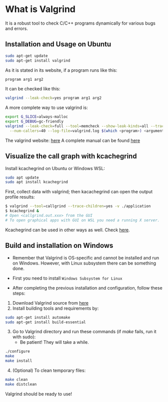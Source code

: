 # What is Valgrind

It is a robust tool to check C/C++ programs dynamically for various bugs and errors.

## Installation and Usage on Ubuntu

```bash
sudo apt-get update
sudo apt-get install valgrind
```

As it is stated in its website, if a program runs like this:

```bash
program arg1 arg2
```

It can be checked like this:

```bash
valgrind --leak-check=yes program arg1 arg2
```

A more complete way to use valgrind is:

```bash
export G_SLICE=always-malloc
export G_DEBUG=gc-friendly
valgrind --leak-check=full --tool=memcheck --show-leak-kinds=all --track-origins=yes \
  --num-callers=40 --log-file=valgrind.log $(which <program>) <arguments>
```

The valgrind website: [here](http://valgrind.org/)
A complete manual can be found [here](http://valgrind.org/docs/manual/valgrind_manual.pdf)

## Visualize the call graph with kcachegrind

Install kcachegrind on Ubuntu or Windows WSL:

```bash
sudo apt update
sudo apt install kcachegrind
```

First, collect data with valgrind; then kacachegrind can open the output profile results:

```bash
$ valgrind --tool=callgrind --trace-children=yes -v ./application
$ kcachegrind &
# Open <callgrind.out.xxx> from the GUI
# To open graphical apps with GUI on WSL you need a running X server.
```

Kcachegrind can be used in other ways as well. Check [here](https://kcachegrind.github.io/html/Usage.html).

## Build and installation on Windows

- Remember that Valgrind is OS-specific and cannot be installed and run on Windows.
However, with Linux subsystem there can be something done.

- First you need to install `Windows Subsystem for Linux`
- After completing the previous installation and configuration, follow these steps:
  
1. Download Valgrind source from [here](https://www.valgrind.org/downloads/current.html)
2. Install building tools and requirements by:

```bash
sudo apt-get install automake
sudo apt-get install build-essential
```

3. Go to Valgrind directory and run these commands (if *make* fails, run it with sudo):
   - Be patient! They will take a while.

```bash
./configure
make
make install
```

4. (Optional) To clean temporary files:

```bash
make clean
make distclean
```

Valgrind should be ready to use!
